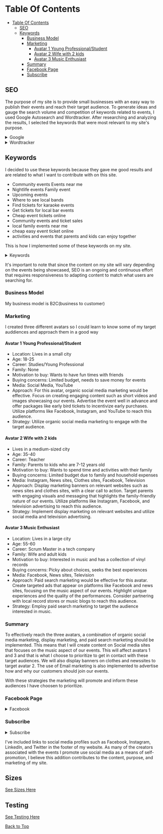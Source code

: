 # Table Of Contents
- [Table Of Contents](#table-of-contents)
  - [SEO](#seo)
  - [Keywords](#keywords)
    - [Business Model](#business-model)
    - [Marketing](#marketing)
      - [Avatar 1 Young Professional/Student](#avatar-1-young-professionalstudent)
      - [Avatar 2 Wife with 2 kids](#avatar-2-wife-with-2-kids)
      - [Avatar 3 Music Enthusiast](#avatar-3-music-enthusiast)
    - [Summary](#summary)
    - [Facebook Page](#facebook-page)
    - [Subscribe](#subscribe)


## SEO

The purpose of my site is to provide small businesses with an easy way to publish their events and reach their target audience. To generate ideas and gauge the search volume and competition of keywords related to events, I used Google Autosearch and Wordtracker. After researching and analyzing the results, I selected the keywords that were most relevant to my site's purpose.

<details>
  <summary>Google</summary>
  <img src="pictures/google1.png" alt="Image description">
  <img src="pictures/google2.png" alt="Image description">
</details>

<details>
  <summary>Wordtracker</summary>
  <img src="pictures/cheap.png" alt="Image description">
  <img src="pictures/family.png" alt="Image description">
</details>

## Keywords

I decided to use these keywords because they gave me good results and are related to what I want to contribute with on this site.

- Community events Events near me
- Nightlife events Family event
- Upcoming events
- Where to see local bands
- Find tickets for karaoke events
- Get tickets for local bar events
- Cheap event tickets online
- Community events and ticket sales
- local family events near me
- cheap easy event ticket online
- activities and events that parents and kids can enjoy together

This is how I implemented some of these keywords on my site.

<details>
<summary>Keywords</summary>
  <img src="pictures/homeseo2.png" alt="Image description">
  <img src="pictures/description.png" alt="Image description">
</details>

It's important to note that since the content on my site will vary depending on the events being showcased, SEO is an ongoing and continuous effort that requires responsiveness to adapting content to match what users are searching for.

### Business Model
My business model is B2C(business to customer)

### Marketing
I created three different avatars so I could learn to know some of my target auddiences and approach them in a good way

#### Avatar 1 Young Professional/Student

- Location: Lives in a small city
- Age: 18-25
- Career: Studies/Young Professional
- Family: None
- Motivation to buy: Wants to have fun times with friends
- Buying concerns: Limited budget, needs to save money for events
- Media: Social Media, YouTube
- Approach: For this avatar, organic social media marketing would be effective. Focus on creating engaging content such as short videos and images showcasing our events. Advertise the event well in advance and offer packages like early bird tickets to incentivize early purchases. Utilize platforms like Facebook, Instagram, and YouTube to reach this audience.
- Strategy: Utilize organic social media marketing to engage with the target audience.

#### Avatar 2 Wife with 2 kids

- Lives in a medium-sized city
- Age: 35-40
- Career: Teacher
- Family: Parents to kids who are 7-12 years old
- Motivation to buy: Wants to spend time and activities with their family
- Buying concerns: Limited budget due to family and household expenses
- Media: Instagram, News sites, Clothes sites, Facebook, Television
- Approach: Display marketing banners on relevant websites such as news sites and clothes sites, with a clear call to action. Target parents with engaging visuals and messaging that highlights the family-friendly nature of our events. Utilize platforms like Instagram, Facebook, and television advertising to reach this audience.
- Strategy: Implement display marketing on relevant websites and utilize social media and television advertising.

#### Avatar 3 Music Enthusiast
- Location: Lives in a large city
- Age: 55-60
- Career: Scrum Master in a tech company
- Family: Wife and adult kids
- Motivation to buy: Interested in music and has a collection of vinyl records
- Buying concerns: Picky about choices, seeks the best experiences
- Media: Facebook, News sites, Television
- Approach: Paid search marketing would be effective for this avatar. Create targeted ads that appear on platforms like Facebook and news sites, focusing on the music aspect of our events. Highlight unique experiences and the quality of the performances. Consider partnering with local record stores or music blogs to reach this audience.
- Strategy: Employ paid search marketing to target the audience interested in music.

### Summary

To effectively reach the three avatars, a combination of organic social media marketing, display marketing, and paid search marketing should be implemented.
This means that I will create content on Social media sites that focuses on the music aspect of our events. This will affect avatars 1 and 3 and that is what I choose to prioritize to get in contact with these target audiences. 
We will also display banners on clothes and newssites to target avatar 2.
The use of Email marketing is also implemented to advertise how and why our customers should join our events. 

With these strategies the marketing will promote and inform these audiences I have choosen to prioritize.

### Facebook Page

<details>
  <summary>Facebook</summary>
  <img src="pictures/facebook1.png" alt="Image description">
  <img src="pictures/facebook2.png" alt="Image description">
  <img src="pictures/facebook3.png" alt="Image description">
</details>

### Subscribe

<details>
  <summary>Subscribe</summary>
  <img src="pictures/subscribe1.png" alt="Image description">
  <img src="pictures/subscribe2.png" alt="Image description">
</details>

I've included links to social media profiles such as Facebook, Instagram, LinkedIn, and Twitter in the footer of my website. As many of the creators associated with the events I promote use social media as a means of self-promotion, I believe this addition contributes to the content, purpose, and marketing of my site.

## Sizes 
[See Sizes Here](sizes.md)

## Testing
[See Testing Here](test.md)

[Back to Top](#table-of-contents)
